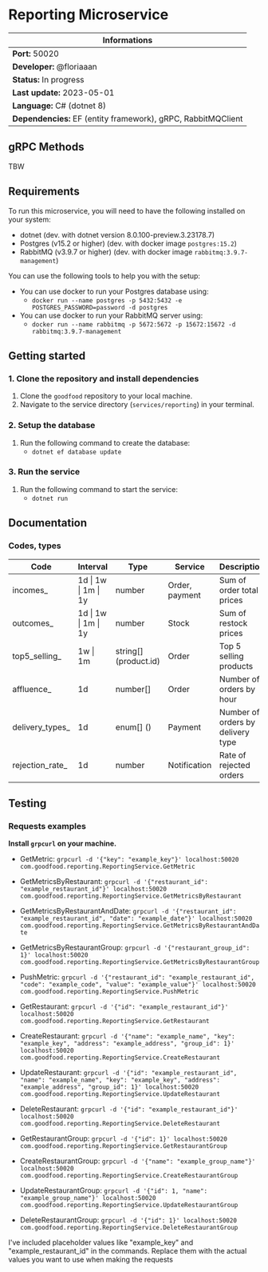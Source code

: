 # Reporting Microservice

| Informations                                                  |
| ------------------------------------------------------------- |
| **Port:** 50020                                               |
| **Developer:** @floriaaan                                     |
| **Status:** In progress                                       |
| **Last update:** 2023-05-01                                   |
| **Language:** C# (dotnet 8)                                   |
| **Dependencies:** EF (entity framework), gRPC, RabbitMQClient |

## gRPC Methods

TBW

## Requirements

To run this microservice, you will need to have the following installed on your system:

- dotnet (dev. with dotnet version 8.0.100-preview.3.23178.7)
- Postgres (v15.2 or higher) (dev. with docker image `postgres:15.2`)
- RabbitMQ (v3.9.7 or higher) (dev. with docker image `rabbitmq:3.9.7-management`)

You can use the following tools to help you with the setup:

- You can use docker to run your Postgres database using:
  - `docker run --name postgres -p 5432:5432 -e POSTGRES_PASSWORD=password -d postgres`
- You can use docker to run your RabbitMQ server using:
  - `docker run --name rabbitmq -p 5672:5672 -p 15672:15672 -d rabbitmq:3.9.7-management`

## Getting started

### 1. Clone the repository and install dependencies

1. Clone the `goodfood` repository to your local machine.
2. Navigate to the service directory (`services/reporting`) in your terminal.

### 2. Setup the database

1. Run the following command to create the database:
   - `dotnet ef database update`

### 3. Run the service

1. Run the following command to start the service:
   - `dotnet run`

## Documentation

### Codes, types

| Code                       | Interval             | Type                  | Service        | Description                       |
| -------------------------- | -------------------- | --------------------- | -------------- | --------------------------------- |
| incomes\_<interval>        | 1d \| 1w \| 1m \| 1y | number                | Order, payment | Sum of order total prices         |
| outcomes\_<interval>       | 1d \| 1w \| 1m \| 1y | number                | Stock          | Sum of restock prices             |
| top5_selling\_<interval>   | 1w \| 1m             | string[] (product.id) | Order          | Top 5 selling products            |
| affluence\_<interval>      | 1d                   | number[]              | Order          | Number of orders by hour          |
| delivery_types\_<interval> | 1d                   | enum[] ()             | Payment        | Number of orders by delivery type |
| rejection_rate\_<interval> | 1d                   | number                | Notification   | Rate of rejected orders           |

## Testing

### Requests examples

**Install `grpcurl` on your machine.**

<!-- 1. Create a new report

```sh
grpcurl -d '{ "restaurant_id": "restaurant_id:1", "code": "income_1h", "value": "99.99" }' \
    localhost:50020 com.goodfood.reporting.ReportingService.PushMetric
```

```json
{ "restaurant_id": "restaurant_id:1", "code": "income_1h", "value": "99.99" }
``` -->

- GetMetric: `grpcurl -d '{"key": "example_key"}' localhost:50020 com.goodfood.reporting.ReportingService.GetMetric`

- GetMetricsByRestaurant: `grpcurl -d '{"restaurant_id": "example_restaurant_id"}' localhost:50020 com.goodfood.reporting.ReportingService.GetMetricsByRestaurant`

- GetMetricsByRestaurantAndDate: `grpcurl -d '{"restaurant_id": "example_restaurant_id", "date": "example_date"}' localhost:50020 com.goodfood.reporting.ReportingService.GetMetricsByRestaurantAndDate`

- GetMetricsByRestaurantGroup: `grpcurl -d '{"restaurant_group_id": 1}' localhost:50020 com.goodfood.reporting.ReportingService.GetMetricsByRestaurantGroup`

- PushMetric: `grpcurl -d '{"restaurant_id": "example_restaurant_id", "code": "example_code", "value": "example_value"}' localhost:50020 com.goodfood.reporting.ReportingService.PushMetric`

- GetRestaurant: `grpcurl -d '{"id": "example_restaurant_id"}' localhost:50020 com.goodfood.reporting.ReportingService.GetRestaurant`

- CreateRestaurant: `grpcurl -d '{"name": "example_name", "key": "example_key", "address": "example_address", "group_id": 1}' localhost:50020 com.goodfood.reporting.ReportingService.CreateRestaurant`

- UpdateRestaurant: `grpcurl -d '{"id": "example_restaurant_id", "name": "example_name", "key": "example_key", "address": "example_address", "group_id": 1}' localhost:50020 com.goodfood.reporting.ReportingService.UpdateRestaurant`

- DeleteRestaurant: `grpcurl -d '{"id": "example_restaurant_id"}' localhost:50020 com.goodfood.reporting.ReportingService.DeleteRestaurant`

- GetRestaurantGroup: `grpcurl -d '{"id": 1}' localhost:50020 com.goodfood.reporting.ReportingService.GetRestaurantGroup`

- CreateRestaurantGroup: `grpcurl -d '{"name": "example_group_name"}' localhost:50020 com.goodfood.reporting.ReportingService.CreateRestaurantGroup`

- UpdateRestaurantGroup: `grpcurl -d '{"id": 1, "name": "example_group_name"}' localhost:50020 com.goodfood.reporting.ReportingService.UpdateRestaurantGroup`

- DeleteRestaurantGroup: `grpcurl -d '{"id": 1}' localhost:50020 com.goodfood.reporting.ReportingService.DeleteRestaurantGroup`

I've included placeholder values like "example_key" and "example_restaurant_id" in the commands. Replace them with the actual values you want to use when making the requests
